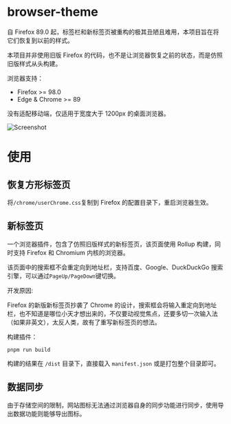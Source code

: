 # browser-theme

自 Firefox 89.0 起，标签栏和新标签页被重构的极其丑陋且难用，本项目旨在将它们恢复到以前的样式。

本项目并非使用旧版 Firefox 的代码，也不是让浏览器恢复之前的状态，而是仿照旧版样式从头构建。

浏览器支持：

- Firefox >= 98.0
- Edge & Chrome >= 89

没有适配移动端，仅适用于宽度大于 1200px 的桌面浏览器。

![Screenshot](https://github.com/Kaciras/browser-theme/raw/master/screenshot.webp)

# 使用

## 恢复方形标签页

将`/chrome/userChrome.css`复制到 Firefox 的配置目录下，重启浏览器生效。

## 新标签页

一个浏览器插件，包含了仿照旧版样式的新标签页，该页面使用 Rollup 构建，同时支持 Firefox 和 Chromium 内核的浏览器。

该页面中的搜索框不会重定向到地址栏，支持百度、Google、DuckDuckGo 搜索引擎，可以通过`PageUp/PageDown`键切换。

开发原因:

Firefox 的新版新标签页抄袭了 Chrome 的设计，搜索框会将输入重定向到地址栏，也不知道是哪位小天才想出来的，不仅要动视觉焦点，还要多切一次输入法（如果非英文），太反人类，故有了重写新标签页的想法。

构建插件：

```shell
pnpm run build
```

构建的结果在 `/dist` 目录下，直接载入 `manifest.json` 或是打包整个目录即可。

## 数据同步

由于存储空间的限制，网站图标无法通过浏览器自身的同步功能进行同步，使用导出数据功能则能够导出图标。
